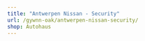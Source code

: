 ```yaml
---
title: "Antwerpen Nissan - Security"
url: /gywnn-oak/antwerpen-nissan-security/
shop: Autohaus
---
```

